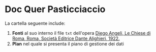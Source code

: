 # Doc Quer Pasticciaccio

La cartella seguente include: 
1. **Fonti** al suo interno il file ```txt``` dell'opera [Diego Angeli, Le Chiese di Roma, Roma, Società Editrice Dante Alighieri, 1922.](https://archive.org/details/lechiesediromagu00ange_0/page/n7/mode/2up)
2. **Plan** nel quale si presenta il piano di gestione dei dati 


